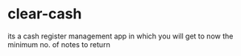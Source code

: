 # clear-cash
its a cash register management app in which you will get to now the minimum no. of notes to return 

